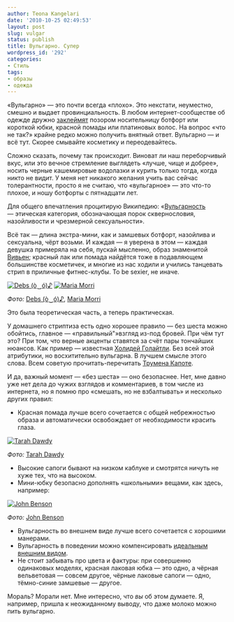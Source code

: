 ```yaml
---
author: Teona Kangelari
date: '2010-10-25 02:49:53'
layout: post
slug: vulgar
status: publish
title: Вульгарно. Супер
wordpress_id: '292'
categories:
- Стиль
tags:
- образы
- одежда
---
```


«Вульгарно» — это почти всегда «плохо». Это некстати, неуместно, смешно и
выдает провинциальность. В любом интернет-сообществе об одежде дружно
[заклеймят][1] позором носительницу ботфорт или короткой юбки, красной помады
или платиновых волос. На вопрос «что не так?» крайне редко можно получить
внятный ответ. Вульгарно — и всё тут. Скорее смывайте косметику и
переодевайтесь.

Сложно сказать, почему так происходит. Виноват ли наш переборчивый вкус, или
это вечное стремление выглядеть «лучше, чище и добрее», носить черные
кашемировые водолазки и курить только тогда, когда никто не видит. У меня нет
никакого желания учить вас сейчас толерантности, просто я не считаю, что
«вульгарное» — это что-то плохое, и ношу ботфорты с пятнадцати лет.

Для общего впечатления процитирую Википедию: «[Вульгарность][2] — этическая
категория, обозначающая порок сквернословия, назойливости и чрезмерной
сексуальности».

Всё так — длина экстра-мини, как и замшевых ботфорт, назойлива и сексуальна,
чёрт возьми. И каждая — я уверена в этом — каждая девушка примеряла на себя,
пускай мысленно, образ знаменитой [Вивьен][3]; красный лак или помада найдётся
тоже в подавляющем большинстве косметичек, и многие из нас ходили и учились
танцевать стрип в приличные фитнес-клубы. To be sexier, не иначе.

[![Debs (ò‿ó)♪](https://lh6.googleusercontent.com/-Om2zLvIg8xw/Tp2Jx6g1yKI/AAAAAAAAAT4/XCsSPVbPJNc/s320/4236291648_926f76a362_z.jpg)][4]
[![Maria Morri](https://lh4.googleusercontent.com/-LTJp1RM-XBY/Tp2JxlHwguI/AAAAAAAAAT0/0CrzzYySIYM/s320/3096775759_015c35b547_o.jpg)][5]

_Фото:_ [Debs (ò‿ó)♪][4], [Maria Morri][5]

Это была теоретическая часть, а теперь практическая.

У домашнего стриптиза есть одно хорошее правило — без шеста можно обойтись,
главное — «правильный"»взгляд из-под бровей. При чём тут это? При том, что
верные акценты ставятся за счёт пары тончайших нюансов. Как пример — известная
[Холидей Голайтли][6]. Без всей этой атрибутики, но восхитительно вульгарна. В
лучшем смысле этого слова. Всем советую прочитать-перечитать [Трумена Капоте][7].

И да, важный момент — «без шеста» — оно безопаснее. Нет, мне давно уже нет
дела до чужих взглядов и комментариев, в том числе из интернета, но я помню
про «смешать, но не взбалтывать» и несколько других правил:

  * Красная помада лучше всего сочетается с общей небрежностью образа и автоматически освобождает от необходимости красить глаза.

[![Tarah Dawdy](https://lh4.googleusercontent.com/-o8fg70IdSBI/Tp2J16YDCqI/AAAAAAAAAUA/r-fu9gG64Zw/s640/4436819905_9cb71ee7ee_z.jpg)][8]

_Фото:_ [Tarah Dawdy][8]

  * Высокие сапоги бывают на низком каблуке и смотрятся ничуть не хуже тех, что на высоком.
  * Мини-юбку безопасно дополнять «школьными» вещами, как здесь, например:

[![John Benson](https://lh6.googleusercontent.com/-g9hS6Wn9kWI/Tp2J1wgdgZI/AAAAAAAAAT8/iEasc-huHpg/s320/3007983422_bc2d08facf_z.jpg)][9]

_Фото:_ [John Benson][9]

  * Вульгарность во внешнем виде лучше всего сочетается с хорошими манерами.
  * Вульгарность в поведении можно компенсировать [идеальным внешним видом][10].
  * Не стоит забывать про цвета и фактуры: при совершенно одинаковых моделях, красная лаковая юбка — это одно, а чёрная вельветовая — совсем другое, чёрные лаковые сапоги — одно, тёмно-синие замшевые — другое.

Мораль? Морали нет. Мне интересно, что _вы_ об этом думаете. Я, например,
пришла к неожиданному выводу, что даже молоко можно пить вульгарно.

   [1]: http://community.livejournal.com/trendy_view/398692.html#comments
   [2]: http://ru.wikipedia.org/wiki/%D0%92%D1%83%D0%BB%D1%8C%D0%B3%D0%B0%D1%80%D0%BD%D0%BE%D1%81%D1%82%D1%8C
   [3]: http://dcp.sovserv.ru/media/images/e/b/8/259045.png
   [4]: http://www.flickr.com/photos/30223382@N06/4236291648/
   [5]: http://www.flickr.com/photos/9248805@N04/3096775759/
   [6]: http://www.doctormacro.com/Images/Hepburn,%20Audrey/Annex/Annex%20-%20Hepburn,%20Audrey%20(Breakfast%20at%20Tiffany's)_02.jpg
   [7]: http://ru.wikipedia.org/wiki/%D0%9A%D0%B0%D0%BF%D0%BE%D1%82%D0%B5,_%D0%A2%D1%80%D1%83%D0%BC%D0%B5%D0%BD
   [8]: http://www.flickr.com/photos/36516184@N03/4436819905/
   [9]: http://www.flickr.com/photos/j_benson/3007983422/
   [10]: http://www.doctormacro.com/Images/Hepburn,%20Audrey/Annex/Annex%20-%20Hepburn,%20Audrey%20(Breakfast%20at%20Tiffany's)_25.jpg

